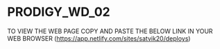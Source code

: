 # PRODIGY_WD_02
TO VIEW THE WEB PAGE COPY AND PASTE THE BELOW LINK IN YOUR WEB BROWSER
(https://app.netlify.com/sites/satvik20/deploys)

